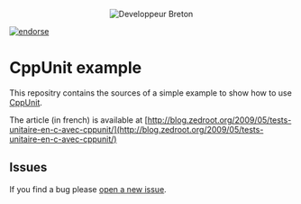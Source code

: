 <p align="center">
  <img src="https://raw.github.com/zedtux/gpair/master/media/developpeur_breton_logo.png" alt="Developpeur Breton" title="Developpeur Breton"/>
</p>

[![endorse](http://api.coderwall.com/zedtux/endorsecount.png)](http://coderwall.com/zedtux)

# CppUnit example

This repositry contains the sources of a simple example to show how to use [CppUnit](http://sourceforge.net/apps/mediawiki/cppunit/).

The article (in french) is available at [http://blog.zedroot.org/2009/05/tests-unitaire-en-c-avec-cppunit/](http://blog.zedroot.org/2009/05/tests-unitaire-en-c-avec-cppunit/)

## Issues

If you find a bug please [open a new issue](/zedtux/cppunit/issues/new).
